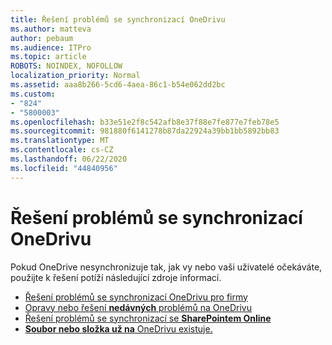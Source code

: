 ```yaml
---
title: Řešení problémů se synchronizací OneDrivu
ms.author: matteva
author: pebaum
ms.audience: ITPro
ms.topic: article
ROBOTS: NOINDEX, NOFOLLOW
localization_priority: Normal
ms.assetid: aaa8b266-5cd6-4aea-86c1-b54e062dd2bc
ms.custom:
- "824"
- "5800003"
ms.openlocfilehash: b33e51e2f8c542afb8e37f88e7fe877e7feb78e5
ms.sourcegitcommit: 981880f6141278b87da22924a39bb1bb5892bb83
ms.translationtype: MT
ms.contentlocale: cs-CZ
ms.lasthandoff: 06/22/2020
ms.locfileid: "44840956"
---
```

# <a name="fix-onedrive-sync-problems"></a>Řešení problémů se synchronizací OneDrivu

Pokud OneDrive nesynchronizuje tak, jak vy nebo vaši uživatelé očekáváte, použijte k řešení potíží následující zdroje informací.

- [Řešení problémů se synchronizací OneDrivu pro firmy](https://support.microsoft.com/office/207e983e-146d-404c-a994-672ef29e1f90)
- [Opravy nebo řešení **nedávných** problémů na OneDrivu](https://support.office.com/article/36110213-f3f6-490d-8cb7-3833539def0b)
- [Řešení problémů se synchronizací se **SharePointem Online**](https://support.office.com/article/207e983e-146d-404c-a994-672ef29e1f90)
- [**Soubor nebo složka už na** OneDrivu existuje.](https://support.microsoft.com/office/7b8044ad-438d-41db-bbbf-4f66b8890408)
